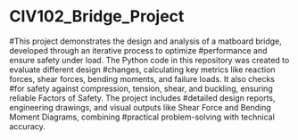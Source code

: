 # CIV102_Bridge_Project
#This project demonstrates the design and analysis of a matboard bridge, developed through an iterative process to optimize #performance and ensure safety under load. The Python code in this repository was created to evaluate different design #changes, calculating key metrics like reaction forces, shear forces, bending moments, and failure loads. It also checks #for safety against compression, tension, shear, and buckling, ensuring reliable Factors of Safety. The project includes #detailed design reports, engineering drawings, and visual outputs like Shear Force and Bending Moment Diagrams, combining #practical problem-solving with technical accuracy.







